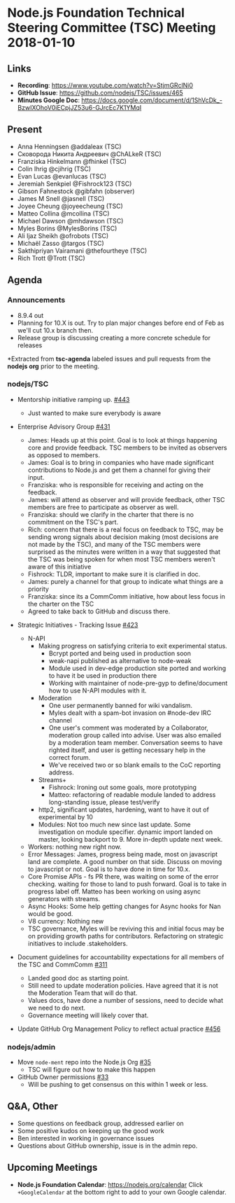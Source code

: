 # Node.js Foundation Technical Steering Committee (TSC) Meeting 2018-01-10

## Links
* **Recording**: https://www.youtube.com/watch?v=StjmGRclNi0
* **GitHub Issue**: https://github.com/nodejs/TSC/issues/465
* **Minutes Google Doc**: https://docs.google.com/document/d/1ShVcDk_-BzwIXOhoV0iECpjJZ53u6-GJrcEc7K1YMqI

## Present
* Anna Henningsen @addaleax (TSC)
* Сковорода Никита Андреевич @ChALkeR (TSC)
* Franziska Hinkelmann @fhinkel (TSC)
* Colin Ihrig @cjihrig (TSC)
* Evan Lucas @evanlucas (TSC)
* Jeremiah Senkpiel @Fishrock123 (TSC)
* Gibson Fahnestock @gibfahn (observer)
* James M Snell @jasnell (TSC)
* Joyee Cheung @joyeecheung (TSC)
* Matteo Collina @mcollina (TSC)
* Michael Dawson @mhdawson (TSC)
* Myles Borins @MylesBorins (TSC)
* Ali Ijaz Sheikh @ofrobots (TSC)
* Michaël Zasso @targos (TSC)
* Sakthipriyan Vairamani @thefourtheye (TSC)
* Rich Trott @Trott (TSC)

## Agenda
### Announcements
* 8.9.4 out
* Planning for 10.X is out. Try to plan major changes before end of Feb as we'll cut
  10.x branch then.
* Release group is discussing creating a more concrete schedule for releases  


*Extracted from **tsc-agenda** labeled issues and pull requests from the **nodejs org** prior to the meeting.

### nodejs/TSC
* Mentorship initiative ramping up. [#443](https://github.com/nodejs/TSC/issues/443)
  * Just wanted to make sure everybody is aware
* Enterprise Advisory Group [#431](https://github.com/nodejs/TSC/issues/431)
  * James: Heads up at this point. Goal is to look at things happening core and provide
    feedback. TSC members to be invited as observers as opposed to members.
  * James: Goal is to bring in companies who have made significant contributions to Node.js
    and get them a channel for giving their input.
  * Franziska: who is responsible for receiving and acting on the feedback.
  * James: will attend as observer and will provide feedback, other TSC members are 
    free to participate as observer as well.
   * Franziska: should we clarify in the charter that there is no commitment on the TSC's part.
   * Rich: concern that there is a real focus on feedback to TSC, may be sending wrong signals
     about decision making (most decisions are not made by the TSC), and many of the TSC
     members were surprised as the minutes were written in a way that suggested that the TSC
     was being spoken for when most TSC members weren't aware of this initiative 
   * Fishrock: TLDR, important to make sure it is clarified in doc.
   * James: purely a channel for that group to indicate what things are a priority
   * Franziska: since its a CommComm initiative, how about less focus in the charter on the TSC
   * Agreed to take back to GitHub and discuss there.

* Strategic Initiatives - Tracking Issue [#423](https://github.com/nodejs/TSC/issues/423)
  * N-API
    * Making progress on satisfying criteria to exit experimental status.
      * Bcrypt ported and being used in production soon
      * weak-napi published as alternative to node-weak
      * Module used in dev-edge production site ported and working to have it be used in
        production there
      * Working with maintainer of node-pre-gyp to define/document how to use N-API modules
        with it.
    * Moderation
      * One user permanently banned for wiki vandalism.
      * Myles dealt with a spam-bot invasion on #node-dev IRC channel
      * One user's comment was moderated by a Collaborator, moderation group called into 
        advise. User was also emailed by a moderation team member. Conversation
        seems to have righted itself, and user is getting necessary help in the correct forum.
      * We've received two or so blank emails to the CoC reporting address.
    * Streams+
      * Fishrock: Ironing out some goals, more prototyping
      * Matteo: refactoring of readable module landed to address long-standing issue, please
         test/verify
    * http2, significant updates, hardening, want to have it out of experimental by 10
    * Modules: Not too much new since last update. Some investigation on module specifier.
      dynamic import landed on master, looking backport to 9. More in-depth update next week.
   * Workers: nothing new right now. 
   * Error Messages: James, progress being made, most on javascript land are complete.  A
     good number on that side.  Discuss on moving to javascript or not.  Goal is to have done
     in time for 10.x.  
   * Core Promise APIs - fs PR there, was waiting on some of the error checking. 
     waiting for those to land to push forward.  Goal is to take in progress label off. 
     Matteo has been working on using async generators with streams.
   * Async Hooks: Some help getting changes for Async hooks for Nan would be good.
   * V8 currency: Nothing new
   * TSC governance, Myles will be reviving this and initial focus may be on providing growth
    paths for contributors.  Refactoring on strategic initiatives to include .stakeholders.
 
* Document guidelines for accountability expectations for all members of the TSC and CommComm [#311](https://github.com/nodejs/TSC/issues/311)
  * Landed good doc as starting point.
  * Still need to update moderation policies. Have agreed that it is not the Moderation Team that will
    do that.
  * Values docs, have done a number of sessions, need to decide what we need to do 
    next.
  * Governance meeting will likely cover that. 

* Update GitHub Org Management Policy to reflect actual practice [#456](https://github.com/nodejs/TSC/issues/456)

### nodejs/admin
* Move `node-ment` repo into the Node.js Org [#35](https://github.com/nodejs/admin/issues/35)
  * TSC will figure out how to make this happen
* GitHub Owner permissions [#33](https://github.com/nodejs/admin/issues/33)
  * Will be pushing to get consensus on this within 1 week or less.

## Q&A, Other
* Some questions on feedback group, addressed earlier on
* Some positive kudos on keeping up the good work
* Ben interested in working in governance issues
* Questions about GitHub ownership, issue is in the admin repo.

## Upcoming Meetings
* **Node.js Foundation Calendar**: https://nodejs.org/calendar
Click `+GoogleCalendar` at the bottom right to add to your own Google calendar.

